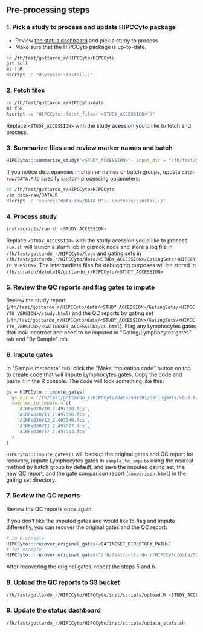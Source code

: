 ## Pre-processing steps

### 1. Pick a study to process and update HIPCCyto package

* Review [the status dashboard](https://hipccyto.s3.us-east-2.amazonaws.com/status.html) and pick a study to process.
* Make sure that the HIPCCyto package is up-to-date.

```sh
cd /fh/fast/gottardo_r/HIPCCyto/HIPCCyto
git pull
ml fhR
Rscript -e "devtools::install()"
```


### 2. Fetch files

```sh
cd /fh/fast/gottardo_r/HIPCCyto/data
ml fhR
Rscript -e "HIPCCyto::fetch_files('<STUDY_ACCESSION>')"
```

Replace `<STUDY_ACCESSION>` with the study acession you'd like to fetch and process.


### 3. Summarize files and review marker names and batch

```R
HIPCCyto:::summarize_study("<STUDY_ACCESSION>", input_dir = "/fh/fast/gottardo_r/HIPCCyto/data/<STUDY_ACCESSION>/ResultFiles/Flow_cytometry_result")
```

If you notice discrepancies in channel names or batch groups, update `data-raw/DATA.R` to specify custom processing parameters.

```sh
cd /fh/fast/gottardo_r/HIPCCyto/HIPCCyto
vim data-raw/DATA.R
Rscript -e 'source("data-raw/DATA.R"); devtools::install()'
```


### 4. Process study

```sh
inst/scripts/run.sh <STUDY_ACCESSION>
```

Replace `<STUDY_ACCESSION>` with the study acession you'd like to process. `run.sh` will launch a slurm job in gizmok node and store a log file in `/fh/fast/gottardo_r/HIPCCyto/logs` and gating sets in `/fh/fast/gottardo_r/HIPCCyto/data/<STUDY_ACCESSION>/GatingSets/<HIPCCYTO_VERSION>`. The intermediate files for debugging purposes will be stored in `/fh/scratch/delete10/gottardo_r/HIPCCyto/<STUDY_ACCESSION>`.


### 5. Review the QC reports and flag gates to impute

Review the study report (`/fh/fast/gottardo_r/HIPCCyto/data/<STUDY_ACCESSION>/GatingSets/<HIPCCYTO_VERSION>/study.html`) and the QC reports by gating set (`/fh/fast/gottardo_r/HIPCCyto/data/<STUDY_ACCESSION>/GatingSets/<HIPCCYTO_VERSION>/<GATINGSET_ACCESSION>/QC.html`). Flag any Lymphocytes gates that look incorrect and need to be imputed in "Gating/Lymphocytes gates" tab and "By Sample" tab.


### 6. Impute gates

In "Sample metadata" tab, click the "Make imputation code" button on top to create code that will impute Lymphocytes gates. Copy the code and paste it in the R console. The code will look something like this:

```R
gs = HIPCCyto:::impute_gates(
  gs_dir = '/fh/fast/gottardo_r/HIPCCyto/data/SDY301/GatingSets/v0.0.6/gs2',
  samples_to_impute = c(
    'AIRFV020V10_2.497320.fcs',
    'AIRFV020V11_2.497326.fcs',
    'AIRFV020V12_2.497349.fcs',
    'AIRFV030V11_2.497527.fcs',
    'AIRFV030V12_2.497533.fcs'
  )
)
```

`HIPCCyto:::impute_gates()` will backup the original gates and QC report for recovery, impute Lymphocytes gates in `sample_to_impute` using the nearest method by batch group by default, and save the imputed gating set, the new QC report, and the gate comparison report (`comparison.html`) in the gating set directory.


### 7. Review the QC reports

Review the QC reports once again.

If you don't like the imputed gates and would like to flag and impute differently, you can recover the original gates and the QC report:

```R
# in R console
HIPCCyto:::recover_original_gates(<GATINGSET_DIRECTORY_PATH>)
# for example
HIPCCyto:::recover_original_gates("/fh/fast/gottardo_r/HIPCCyto/data/SDY212/GatingSets/v0.0.6/gs2")
```

After recovering the original gates, repeat the steps 5 and 6.


### 8. Upload the QC reports to S3 bucket

```sh
/fh/fast/gottardo_r/HIPCCyto/HIPCCyto/inst/scripts/upload.R <STUDY_ACCESSION>
```


### 9. Update the status dashboard

```sh
/fh/fast/gottardo_r/HIPCCyto/HIPCCyto/inst/scripts/updata_stats.sh
```
